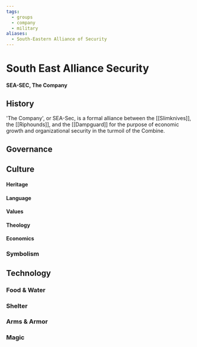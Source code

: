 ```yaml
---
tags:
  - groups
  - company
  - military
aliases:
  - South-Eastern Alliance of Security
---
```


# South East Alliance Security
#### SEA-SEC, The Company
## History
'The Company', or SEA-Sec, is a formal alliance between the [[Slimknives]], the [[Riphounds]], and the [[Dampguard]] for the purpose of economic growth and organizational security in the turmoil of the Combine.
## Governance
## Culture
#### Heritage
#### Language
#### Values
#### Theology
#### Economics
### Symbolism
## Technology
### Food & Water
### Shelter
### Arms & Armor
### Magic